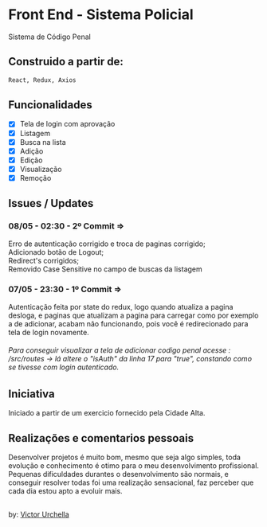 # Front End - Sistema Policial
Sistema de Código Penal


## Construido a partir de:
```bash
React, Redux, Axios 
```

## Funcionalidades

- [x] Tela de login com aprovação
- [x] Listagem
- [x] Busca na lista
- [x] Adição
- [x] Edição
- [x] Visualização
- [x] Remoção

## Issues / Updates
### 08/05 - 02:30 - 2º Commit => 
Erro de autenticação corrigido e troca de paginas corrigido;                                                                    
Adicionado botão de Logout;                                                                                                           
Redirect's corrigidos;                                                                                             
Removido Case Sensitive no campo de buscas da listagem

### 07/05 - 23:30 - 1º Commit => 
Autenticação feita por state do redux, logo quando atualiza a pagina desloga, e paginas que atualizam a pagina para carregar como por exemplo a de adicionar, acabam não funcionando, pois você é redirecionado para tela de login novamente.
###### Para conseguir visualizar a tela de adicionar codigo penal acesse : /src/routes -> lá altere o "isAuth" da linha 17 para "true", constando como se tivesse com login autenticado.


## Iniciativa
Iniciado a partir de um exercicio fornecido pela Cidade Alta.

## Realizações e comentarios pessoais
Desenvolver projetos é muito bom, mesmo que seja algo simples, toda evolução e conhecimento é otimo para o meu desenvolvimento profissional. Pequenas dificuldades durantes o desenvolvimento são normais, e conseguir resolver todas foi uma realização sensacional, faz perceber que cada dia estou apto a evoluir mais.


##
by: [Victor Urchella](https://github.com/victorurchella)